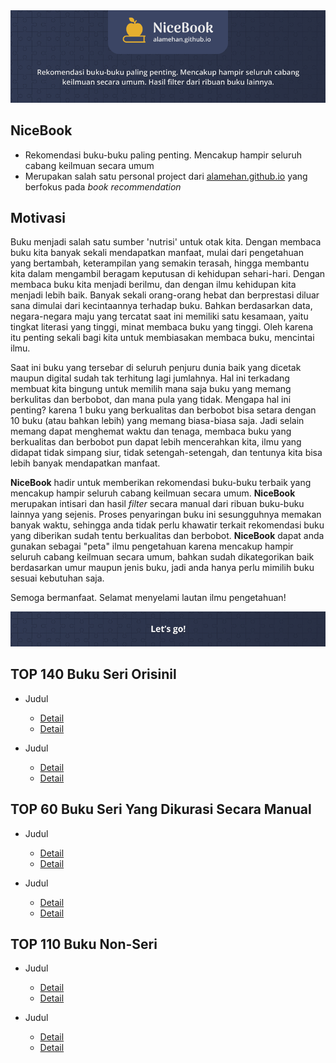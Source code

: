 <img src="images/img-cover.png">

## NiceBook

- Rekomendasi buku-buku paling penting. Mencakup hampir seluruh cabang keilmuan secara umum<br>
- Merupakan salah satu personal project dari [alamehan.github.io](https://alamehan.github.io/) yang berfokus pada _book recommendation_

## Motivasi 

Buku menjadi salah satu sumber 'nutrisi' untuk otak kita. Dengan membaca buku kita banyak sekali mendapatkan manfaat, mulai dari pengetahuan yang bertambah, keterampilan yang semakin terasah, hingga membantu kita dalam mengambil beragam keputusan di kehidupan sehari-hari. Dengan membaca buku kita menjadi berilmu, dan dengan ilmu kehidupan kita menjadi lebih baik. Banyak sekali orang-orang hebat dan berprestasi diluar sana dimulai dari kecintaannya terhadap buku. Bahkan berdasarkan data, negara-negara maju yang tercatat saat ini memiliki satu kesamaan, yaitu tingkat literasi yang tinggi, minat membaca buku yang tinggi. Oleh karena itu penting sekali bagi kita untuk membiasakan membaca buku, mencintai ilmu.

Saat ini buku yang tersebar di seluruh penjuru dunia baik yang dicetak maupun digital sudah tak terhitung lagi jumlahnya. Hal ini terkadang membuat kita bingung untuk memilih mana saja buku yang memang berkulitas dan berbobot, dan mana pula yang tidak. Mengapa hal ini penting? karena 1 buku yang berkualitas dan berbobot bisa setara dengan 10 buku (atau bahkan lebih) yang memang biasa-biasa saja. Jadi selain memang dapat menghemat waktu dan tenaga, membaca buku yang berkualitas dan berbobot pun dapat lebih mencerahkan kita, ilmu yang didapat tidak simpang siur, tidak setengah-setengah, dan tentunya kita bisa lebih banyak mendapatkan manfaat.

**NiceBook** hadir untuk memberikan rekomendasi buku-buku terbaik yang mencakup hampir seluruh cabang keilmuan secara umum. **NiceBook** merupakan intisari dan hasil _filter_ secara manual dari ribuan buku-buku lainnya yang sejenis. Proses penyaringan buku ini sesungguhnya memakan banyak waktu, sehingga anda tidak perlu khawatir terkait rekomendasi buku yang diberikan sudah tentu berkualitas dan berbobot. **NiceBook** dapat anda gunakan sebagai "peta" ilmu pengetahuan karena mencakup hampir seluruh cabang keilmuan secara umum, bahkan sudah dikategorikan baik berdasarkan umur maupun jenis buku, jadi anda hanya perlu mimilih buku sesuai kebutuhan saja.

Semoga bermanfaat. Selamat menyelami lautan ilmu pengetahuan!

<img src="images/img-letsgo.png">


TOP 140 Buku Seri Orisinil
---

* Judul
  * [Detail](https://github.com/phillipadsmith/awesome-github)
  * [Detail](https://github.com/phillipadsmith/awesome-github)
  
* Judul
  * [Detail](https://github.com/phillipadsmith/awesome-github)
  * [Detail](https://github.com/phillipadsmith/awesome-github)
  
TOP 60 Buku Seri Yang Dikurasi Secara Manual
---

* Judul
  * [Detail](https://github.com/phillipadsmith/awesome-github)
  * [Detail](https://github.com/phillipadsmith/awesome-github)
  
* Judul
  * [Detail](https://github.com/phillipadsmith/awesome-github)
  * [Detail](https://github.com/phillipadsmith/awesome-github)

TOP 110 Buku Non-Seri
---

* Judul
  * [Detail](https://github.com/phillipadsmith/awesome-github)
  * [Detail](https://github.com/phillipadsmith/awesome-github)
  
* Judul
  * [Detail](https://github.com/phillipadsmith/awesome-github)
  * [Detail](https://github.com/phillipadsmith/awesome-github)
